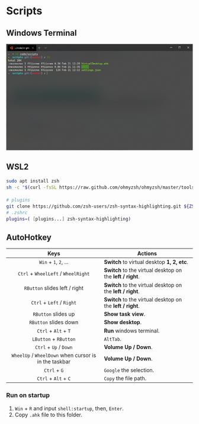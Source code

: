# Scripts

## Windows Terminal

![terminal](/images/wt.png)

## WSL2

```bash
sudo apt install zsh
sh -c "$(curl -fsSL https://raw.github.com/ohmyzsh/ohmyzsh/master/tools/install.sh)"

# plugins
git clone https://github.com/zsh-users/zsh-syntax-highlighting.git ${ZSH_CUSTOM:-~/.oh-my-zsh/custom}/plugins/zsh-syntax-highlighting
# .zshrc
plugins=( [plugins...] zsh-syntax-highlighting)
```

## AutoHotkey
Keys | Actions
:-:|---
`Win` + `1`, `2`, ...|**Switch** to virtual desktop **1, 2, etc**.
`Ctrl` + `WheelLeft` / `WheelRight`   | **Switch** to the virtual desktop on the **left / right**.
`RButton` slides left  / right   | **Switch** to the virtual desktop on the **left / right**.
`Ctrl` + `Left`  / `Right`   | **Switch** to the virtual desktop on the **left / right**.
`RButton` slides up     | **Show task view**.
`RButton` slides down   | **Show desktop**.
`Ctrl` + `Alt` + `T`    | **Run** windows terminal.
`LButton` + `RButton`   | `AltTab`.
`Ctrl` + `Up` / `Down`  | **Volume Up / Down**.
`WheelUp` / `WheelDown` when cursor is in the taskbar | **Volume Up / Down**.
`Ctrl` + `G`            | `Google` the selection.
`Ctrl` + `Alt` + `C`    | `Copy` the file path.

### Run on startup

1. `Win` + `R` and input `shell:startup`, then, `Enter`.
2. Copy `.ahk` file to this folder.

